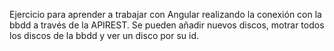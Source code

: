 Ejercicio para aprender a trabajar con Angular realizando la conexión con la bbdd a través de la APIREST.
Se pueden añadir nuevos discos, motrar todos los discos de la bbdd y ver un disco por su id.